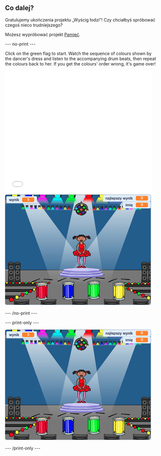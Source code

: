 ## Co dalej?

Gratulujemy ukończenia projektu „Wyścig łodzi”! Czy chciałbyś spróbować czegoś nieco trudniejszego?

Możesz wypróbować projekt [Pamięć](https://projects.raspberrypi.org/en/projects/memory?utm_source=pathway&utm_medium=whatnext&utm_campaign=projects).

\--- no-print \---

Click on the green flag to start. Watch the sequence of colours shown by the dancer's dress and listen to the accompanying drum beats, then repeat the colours back to her. If you get the colours' order wrong, it's game over!

<div class="scratch-preview">
  <iframe allowtransparency="true" width="485" height="402" src="//scratch.mit.edu/projects/embed/284452634/?autostart=false" frameborder="0" allowfullscreen scrolling="no" mark="crwd-mark"></iframe> <img src="images/memory-screenshot.png" />
</div>

\--- /no-print \---

\--- print-only \---

![screenshot of finished game](images/memory-screenshot.png)

\--- /print-only \---